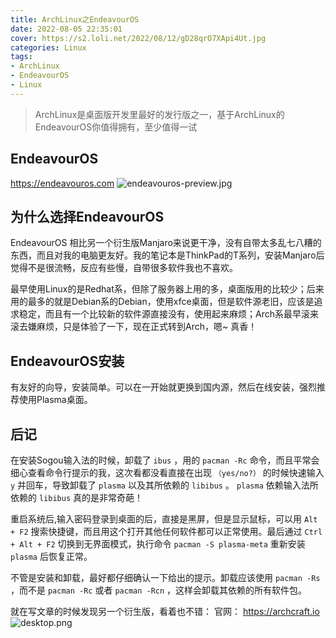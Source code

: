 ```yaml
---
title: ArchLinux之EndeavourOS
date: 2022-08-05 22:35:01
cover: https://s2.loli.net/2022/08/12/gD28qrO7XApi4Ut.jpg
categories: Linux
tags:
- ArchLinux
- EndeavourOS
- Linux
---
```


> ArchLinux是桌面版开发里最好的发行版之一，基于ArchLinux的EndeavourOS你值得拥有，至少值得一试

<!--more-->

## EndeavourOS

https://endeavouros.com
![endeavouros-preview.jpg](https://s2.loli.net/2022/08/12/gD28qrO7XApi4Ut.jpg)

## 为什么选择EndeavourOS

EndeavourOS 相比另一个衍生版Manjaro来说更干净，没有自带太多乱七八糟的东西，而且对我的电脑更友好。我的笔记本是ThinkPad的T系列，安装Manjaro后觉得不是很流畅，反应有些慢，自带很多软件我也不喜欢。

最早使用Linux的是Redhat系，但除了服务器上用的多，桌面版用的比较少；后来用的最多的就是Debian系的Debian，使用xfce桌面，但是软件源老旧，应该是追求稳定，而且有一个比较新的软件源直接没有，使用起来麻烦；Arch系最早滚来滚去嫌麻烦，只是体验了一下，现在正式转到Arch，嗯~ 真香！

## EndeavourOS安装

有友好的向导，安装简单。可以在一开始就更换到国内源，然后在线安装，强烈推荐使用Plasma桌面。

## 后记

在安装Sogou输入法的时候，卸载了 `ibus` ，用的 `pacman -Rc` 命令，而且平常会细心查看命令行提示的我，这次看都没看直接在出现 `（yes/no?）` 的时候快速输入 `y` 并回车，导致卸载了 `plasma` 以及其所依赖的 `libibus` 。 `plasma` 依赖输入法所依赖的 `libibus` 真的是非常奇葩！

重启系统后,输入密码登录到桌面的后，直接是黑屏，但是显示鼠标，可以用 `Alt + F2` 搜索快捷键，而且用这个打开其他任何软件都可以正常使用。最后通过 `Ctrl + Alt + F2` 切换到无界面模式，执行命令 `pacman -S plasma-meta` 重新安装 `plasma` 后恢复正常。

不管是安装和卸载，最好都仔细确认一下给出的提示。卸载应该使用 `pacman -Rs` ，而不是 `pacman -Rc` 或者 `pacman -Rcn` ，这样会卸载其依赖的所有软件包。

就在写文章的时候发现另一个衍生版，看着也不错：
官网： https://archcraft.io
![desktop.png](https://s2.loli.net/2022/08/12/HAebBcd8fkhmuD7.png)

